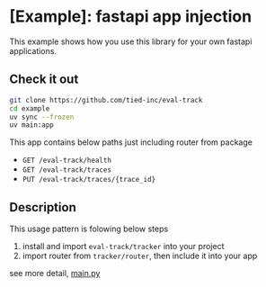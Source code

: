 # [Example]: fastapi app injection

This example shows how you use this library for your own fastapi applications.

## Check it out

```bash
git clone https://github.com/tied-inc/eval-track
cd example
uv sync --frozen
uv main:app
```

This app contains below paths just including router from package

- `GET /eval-track/health`
- `GET /eval-track/traces`
- `PUT /eval-track/traces/{trace_id}`

## Description

This usage pattern is folowing below steps

1. install and import `eval-track/tracker` into your project
1. import router from `tracker/router`, then include it into your app



see more detail, [main.py](./main.py)